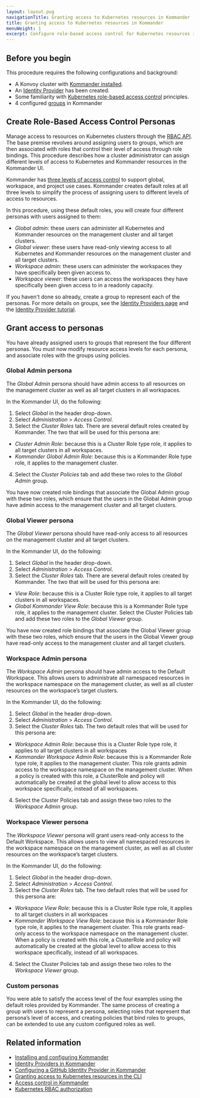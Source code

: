 ```yaml
---
layout: layout.pug
navigationTitle: Granting access to Kubernetes resources in Kommander
title: Granting access to Kubernetes resources in Kommander
menuWeight: 1
excerpt: Configure role-based access control for Kubernetes resources in Kommander
---
```


## Before you begin

This procedure requires the following configurations and background: 
- A Konvoy cluster with [Kommander installed](https://docs.d2iq.com/ksphere/kommander/1.1/install/).
- An [Identity Provider](https://docs.d2iq.com/ksphere/kommander/1.1/tutorials/authorize-all-users/) has been created. 
- Some familiarity with [Kubernetes role-based access control](https://kubernetes.io/docs/reference/access-authn-authz/rbac/) principles.
- 4 configured [groups](https://docs.d2iq.com/ksphere/kommander/1.0/operations/identity-providers/) in Kommander

## Create Role-Based Access Control Personas

Manage access to resources on Kubernetes clusters through the [RBAC API](https://kubernetes.io/docs/reference/access-authn-authz/rbac/). The base premise revolves around assigning users to groups, which are then associated with roles that control their level of access through role bindings.
This procedure describes how a cluster administrator can assign different levels of access to Kubernetes and Kommander resources in the Kommander UI.

Kommander has [three levels of access control](https://docs.d2iq.com/ksphere/kommander/1.1/operations/access-control/) to support global, workspace, and project use cases. Kommander creates default roles at all three levels to simplify the process of assigning users to different levels of access to resources.

In this procedure, using these default roles, you will create four different personas with users assigned to them:
- *Global admin*: these users can administer all Kubernetes and Kommander resources on the management cluster and all target clusters.
- *Global viewer*: these users have read-only viewing access to all Kubernetes and Kommander resources on the management cluster and all target clusters.
- *Workspace admin*: these users can administer the workspaces they have specifically been given access to.
- *Workspace viewer*: these users can access the workspaces they have specifically been given access to in a readonly capacity.

If you haven't done so already, create a group to represent each of the personas. For more details on groups, see the [Identity Providers page](https://docs.d2iq.com/ksphere/kommander/1.0/operations/identity-providers/) and the [Identity Provider tutorial](https://docs.d2iq.com/ksphere/kommander/1.1/tutorials/authorize-all-users/).

## Grant access to personas

You have already assigned users to groups that represent the four different personas. You must now modify resource access levels for each persona, and associate roles with the groups using policies.

### Global Admin persona

The *Global Admin* persona should have admin access to all resources on the management cluster as well as all target clusters in all workspaces. 

In the Kommander UI, do the following:
1. Select *Global* in the header drop-down. 
2. Select *Administration* > *Access Control*.
3. Select the *Cluster Roles* tab. 
There are several default roles created by Kommander. The two that will be used for this persona are:
  * *Cluster Admin Role*: because this is a Cluster Role type role, it applies to all target clusters in all workspaces.
  * *Kommander Global Admin Role*: because this is a Kommander Role type role, it applies to the management cluster.
4. Select the *Cluster Policies* tab and add these two roles to the *Global Admin* group.

You have now created role bindings that associate the Global Admin group with these two roles, which ensure that the users in the Global Admin group have admin access to the management cluster and all target clusters.

### Global Viewer persona

The *Global Viewer* persona should have read-only access to all resources on the management cluster and all target clusters. 

In the Kommander UI, do the following:
1. Select *Global* in the header drop-down. 
2. Select *Administration* > *Access Control*.
3. Select the *Cluster Roles* tab. 
There are several default roles created by Kommander. The two that will be used for this persona are:
  * *View Role*: because this is a Cluster Role type role, it applies to all target clusters in all workspaces.
  * *Global Kommander View Role*: because this is a Kommander Role type role, it applies to the management cluster.
Select the Cluster Policies tab and add these two roles to the *Global Viewer* group.

You have now created role bindings that associate the Global Viewer group with these two roles, which ensure that the users in the Global Viewer group have read-only access to the management cluster and all target clusters.

### Workspace Admin persona

The *Workspace Admin* persona should have admin access to the Default Workspace. This allows users to administrate all namespaced resources in the workspace namespace on the management cluster, as well as all cluster resources on the workspace’s target clusters.

In the Kommander UI, do the following:
1. Select *Global* in the header drop-down. 
2. Select *Administration* > *Access Control*.
3. Select the *Cluster Roles* tab.
The two default roles that will be used for this persona are:
  * *Workspace Admin Role*: because this is a Cluster Role type role, it applies to all target clusters in all workspaces
  * *Kommander Workspace Admin Role*: because this is a Kommander Role type role, it applies to the management cluster. This role grants admin access to the workspace namespace on the management cluster. When a policy is created with this role, a ClusterRole and policy will automatically be created at the global level to allow access to this workspace specifically, instead of all workspaces.
4. Select the Cluster Policies tab and assign these two roles to the *Workspace Admin* group.

### Workspace Viewer persona

The *Workspace Viewer* persona will grant users read-only access to the Default Workspace. This allows users to view all namespaced resources in the workspace namespace on the management cluster, as well as all cluster resources on the workspace’s target clusters.

In the Kommander UI, do the following:
1. Select *Global* in the header drop-down. 
2. Select *Administration* > *Access Control*.
3. Select the *Cluster Roles* tab.
The two default roles that will be used for this persona are:
  * *Workspace View Role*: because this is a Cluster Role type role, it applies to all target clusters in all workspaces
  * *Kommander Workspace View Role*: because this is a Kommander Role type role, it applies to the management cluster. This role grants read-only access to the workspace namespace on the management cluster. When a policy is created with this role, a ClusterRole and policy will automatically be created at the global level to allow access to this workspace specifically, instead of all workspaces.
4. Select the Cluster Policies tab and assign these two roles to the *Workspace Viewer* group.

### Custom personas

You were able to satisfy the access level of the four examples using the default roles provided by Kommander. The same process of creating a group with users to represent a persona, selecting roles that represent that persona’s level of access, and creating policies that bind roles to groups, can be extended to use any custom configured roles as well. 

## Related information

- [Installing and configuring Kommander](https://docs.d2iq.com/ksphere/kommander/1.1/install/)
- [Identity Providers in Kommander](https://docs.d2iq.com/ksphere/kommander/1.1/operations/identity-providers/)
- [Configuring a GitHub Identity Provider in Kommander](https://docs.d2iq.com/ksphere/kommander/1.1/tutorials/authorize-all-users/)
- [Granting access to Kubernetes resources in the CLI](https://docs.d2iq.com/ksphere/konvoy/1.4/security/external-idps/rbac/)
- [Access control in Kommander](https://docs.d2iq.com/ksphere/kommander/1.1/operations/access-control/)
- [Kubernetes RBAC authorization](https://kubernetes.io/docs/reference/access-authn-authz/rbac/)
